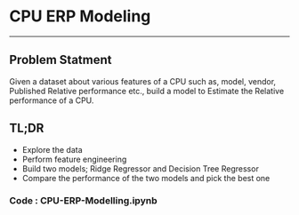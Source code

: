 #  CPU ERP Modeling 
---
## Problem Statment
Given a dataset about various features of a CPU such as, model, vendor, Published Relative performance etc., build a model to  Estimate the Relative performance of a CPU.

## TL;DR
* Explore the data
* Perform feature engineering
* Build two models; Ridge Regressor and Decision Tree Regressor
* Compare the performance of the two models and pick the best one


### Code : CPU-ERP-Modelling.ipynb
